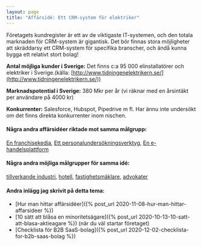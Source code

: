 ```yaml
---
layout: page
title: "Affärsidé: Ett CRM-system för elektriker"
---
```

Företagets kundregister är ett av de viktigaste IT-systemen, och den totala marknaden för CRM-system är gigantisk. Det bör finnas stora möjligheter att skräddarsy ett CRM-system för specifika branscher, och ändå kunna bygga ett relativt stort bolag!

**Antal möjliga kunder i Sverige:** Det finns c:a 95 000 elinstallatörer och elektriker i Sverige.(källa: [http://www.tidningenelektrikern.se/](http://www.tidningenelektrikern.se/))

**Marknadspotential i Sverige:** 380 Mkr per år (vi räknar med en årsintäkt per användare på 4000 kr)

**Konkurrenter:** Salesforce, Hubspot, Pipedrive m fl. Har ännu inte undersökt om det finns direkta konkurrenter inom nischen.

#### Några andra affärsidéer riktade mot samma målgrupp:
[En franchisekedja](/affarsideer/en-franchisekedja-av-elektriker/), [Ett personalundersökningsverktyg](/affarsideer/ett-personalundersokningsverktyg-for-elektriker/), [En e-handelsplattform](/affarsideer/en-e-handelsplattform-for-elektriker/)


#### Några andra möjliga målgrupper för samma idé:
[tillverkande industri](/affarsideer/ett-crm-system-for-tillverkande-industri/), [hotell](/affarsideer/ett-crm-system-for-hotell/), [fastighetsmäklare](/affarsideer/ett-crm-system-for-fastighetsmaklare/), [advokater](/affarsideer/ett-crm-system-for-advokater/)

#### Andra inlägg jag skrivit på detta tema:
- [Hur man hittar affärsidéer]({% post_url 2020-11-08-hur-man-hittar-affarsideer %})
- [10 sätt att blåsa en minoritetsägare]({% post_url 2020-10-13-10-satt-att-blasa-aktieagare %}) (när du väl startar företaget)
- [Checklista för B2B SaaS-bolag]({% post_url 2020-12-02-checklista-for-b2b-saas-bolag %})

